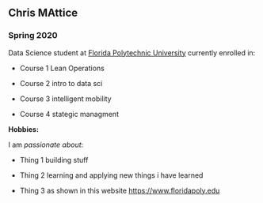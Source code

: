 ## Chris MAttice

### Spring 2020 

Data Science student at [Florida Polytechnic University](https://www.floridapoly.edu) currently enrolled in: 

- Course 1 Lean Operations

- Course 2 intro to data sci

- Course 3 intelligent mobility

- Course 4 stategic managment 

**Hobbies:**

I am _passionate about_: 

- Thing 1 building stuff

- Thing 2 learning and applying new things i have learned

- Thing 3 as shown in this website <https://www.floridapoly.edu>
